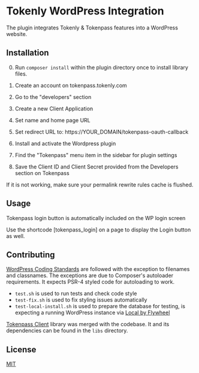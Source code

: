 # Tokenly WordPress Integration

The plugin integrates Tokenly & Tokenpass features into a WordPress website.

## Installation

0. Run `composer install` within the plugin directory once to install library files.

1. Create an account on tokenpass.tokenly.com
2. Go to the "developers" section
3. Create a new Client Application
4. Set name and home page URL
5. Set redirect URL to: https://YOUR_DOMAIN/tokenpass-oauth-callback
6. Install and activate the Wordpress plugin
7. Find the "Tokenpass" menu item in the sidebar for plugin settings
8. Save the Client ID and Client Secret provided from the Developers section on Tokenpass

If it is not working, make sure your permalink rewrite rules cache is flushed.

## Usage

Tokenpass login button is automatically included on the WP login screen

Use the shortcode [tokenpass_login] on a page to display the Login button as well.

## Contributing

[WordPress Coding Standards](https://developer.wordpress.org/coding-standards/wordpress-coding-standards/) are followed with the exception to filenames and classnames. The exceptions are due to Composer's autoloader requirements. It expects PSR-4 styled code for autoloading to work.

* ```test.sh``` is used to run tests and check code style
* ```test-fix.sh``` is used to fix styling issues automatically
* ```test-local-install.sh``` is used to prepare the database for testing, is expecting a running WordPress instance via [Local by Flywheel](https://localwp.com/)

[Tokenpass Client](https://github.com/tokenly/tokenpass-client) library was merged with the codebase. It and its dependencies can be found in the ```libs``` directory.

## License
[MIT](https://choosealicense.com/licenses/mit/)
